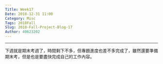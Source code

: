 ```yaml
---
Title: Week17
Date: 2018-12-31 11:00
Category: Misc
Tags: 2018Fall
Slug: 2018-Fall-Project-Blog-17
Author: 40623202
---
```




<!-- PELICAN_END_SUMMARY -->


----

下週就是期末考週了，時間剩下不多，但專題進度也差不多完成了，雖然還要準備期末考，但是也是要盡快完成自己的工作內容。








